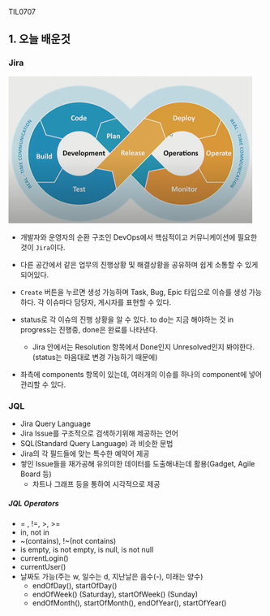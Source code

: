 TIL0707

## 1. 오늘 배운것

### Jira

![image-20210707205734240](TIL0707.assets/image-20210707205734240.png)

- 개발자와 운영자의 순환 구조인 DevOps에서 핵심적이고 커뮤니케이션에 필요한 것이 `Jira`이다.

- 다른 공간에서 같은 업무의 진행상황 및 해결상황을 공유하며 쉽게 소통할 수 있게 되어있다. 
- `Create` 버튼을 누르면 생성 가능하며 Task, Bug, Epic 타입으로 이슈를 생성 가능하다. 각 이슈마다 담당자, 게시자를 표현할 수 있다.

- status로 각 이슈의 진행 상황을 알 수 있다. to do는 지금 해야하는 것 in progress는 진행중, done은 완료를 나타낸다.
  - Jira 안에서는 Resolution 항목에서 Done인지 Unresolved인지 봐야한다. (status는 마음대로 변경 가능하기 때문에)

- 좌측에 components 항목이 있는데, 여러개의 이슈를 하나의 component에 넣어 관리할 수 있다.

  

### JQL

- Jira Query Language
- Jira Issue를 구조적으로 검색하기위해 제공하는 언어
- SQL(Standard Query Language) 과 비슷한 문법
- Jira의 각 필드들에 맞는 특수한 예약어 제공
- 쌓인 Issue들을 재가공해 유의미한 데이터를 도출해내는데 활용(Gadget, Agile Board 등)
  - 차트나 그래프 등을 통하여 시각적으로 제공



##### JQL Operators

- = , !=, >, >=
- in, not in
- ~(contains), !~(not contains)
- is empty, is not empty, is null, is not null
- currentLogin()
- currentUser()
- 날짜도 가능(주는 w, 일수는 d, 지난날은 음수(-), 미래는 양수)
  - endOfDay(), startOfDay()
  - endOfWeek() (Saturday), startOfWeek() (Sunday)
  - endOfMonth(), startOfMonth(), endOfYear(), startOfYear()

